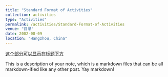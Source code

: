 ```yaml
---
title: "Standard Format of Activities"
collection: activities
type: "Activities"
permalink: /activities/Standard-Format-of-Activities
venue: "目录"
date: 2002-08-09
location: "Hangzhou, China"
---
```


[这个部分可以显示在标题下方](http://bilibili.com)

This is a description of your note, which is a markdown files that can be all markdown-ified like any other post. Yay markdown!
